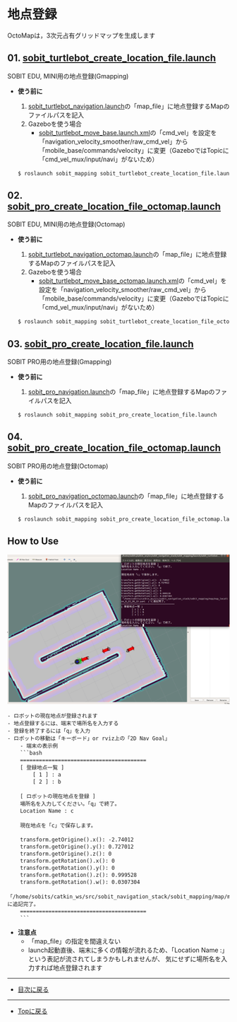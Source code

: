 # 地点登録
OctoMapは，3次元占有グリッドマップを生成します

## 01. [sobit_turtlebot_create_location_file.launch](sobit_mapping/launch/sobit_pro_create_location_file_octomap.launch)
SOBIT EDU, MINI用の地点登録(Gmapping)
- **使う前に**
    1. [sobit_turtlebot_navigation.launch](/sobit_navigation/launch/sobit_turtlebot_navigation.launch)の「map_file」に地点登録するMapのファイルパスを記入
    2. Gazeboを使う場合
        - [sobit_turtlebot_move_base.launch.xml](sobit_navigation/launch/include/sobit_turtlebot/sobit_turtlebot_move_base.launch.xml)の「cmd_vel」を設定を「navigation_velocity_smoother/raw_cmd_vel」から「mobile_base/commands/velocity」に変更（GazeboではTopicに「cmd_vel_mux/input/navi」がないため）
        
    ```bash
    $ roslaunch sobit_mapping sobit_turtlebot_create_location_file.launch 
    ```

## 02. [sobit_pro_create_location_file_octomap.launch](sobit_mapping/launch/sobit_pro_create_location_file_octomap.launch)
SOBIT EDU, MINI用の地点登録(Octomap)
- **使う前に**
    1. [sobit_turtlebot_navigation_octomap.launch](sobit_navigation/launch/sobit_turtlebot_navigation_octomap.launch)の「map_file」に地点登録するMapのファイルパスを記入
    2. Gazeboを使う場合
        - [sobit_turtlebot_move_base_octomap.launch.xml](sobit_navigation/launch/include/sobit_turtlebot_octomap/sobit_turtlebot_move_base_octomap.launch.xml)の「cmd_vel」を設定を「navigation_velocity_smoother/raw_cmd_vel」から「mobile_base/commands/velocity」に変更（GazeboではTopicに「cmd_vel_mux/input/navi」がないため）

    ```bash
    $ roslaunch sobit_mapping sobit_turtlebot_create_location_file_octomap.launch 
    ```

## 03. [sobit_pro_create_location_file.launch](sobit_mapping/launch/sobit_pro_create_location_file_octomap.launch)
SOBIT PRO用の地点登録(Gmapping)
- **使う前に**
    1. [sobit_pro_navigation.launch](/sobit_navigation/launch/sobit_pro_navigation.launch)の「map_file」に地点登録するMapのファイルパスを記入

    ```bash
    $ roslaunch sobit_mapping sobit_pro_create_location_file.launch 
    ```

## 04. [sobit_pro_create_location_file_octomap.launch](sobit_mapping/launch/sobit_pro_create_location_file_octomap.launch)
SOBIT PRO用の地点登録(Octomap)
- **使う前に**
    1. [sobit_pro_navigation_octomap.launch](sobit_navigation/launch/sobit_pro_navigation_octomap.launch)の「map_file」に地点登録するMapのファイルパスを記入

    ```bash
    $ roslaunch sobit_mapping sobit_pro_create_location_file_octomap.launch 
    ```

## How to Use
<div align="center">
    <img src="doc/img/sobit_turtlebot_create_location_file.png">
</div> 

    - ロボットの現在地点が登録されます
    - 地点登録するには、端末で場所名を入力する
    - 登録を終了するには「q」を入力
    - ロボットの移動は「キーボード」or rviz上の「2D Nav Goal」
        - 端末の表示例
        ```bash
        ========================================
        [ 登録地点一覧 ]
            [ 1 ] : a
            [ 2 ] : b

        [ ロボットの現在地点を登録 ] 
        場所名を入力してください。「q」で終了。
        Location Name : c              

        現在地点を「c」で保存します。

        transform.getOrigine().x(): -2.74012
        transform.getOrigine().y(): 0.727012
        transform.getOrigine().z(): 0
        transform.getRotation().x(): 0
        transform.getRotation().y(): 0
        transform.getRotation().z(): 0.999528
        transform.getRotation().w(): 0.0307304
        「/home/sobits/catkin_ws/src/sobit_navigation_stack/sobit_mapping/map/map_location_8_23_20_15.yaml　」に追記完了。
        ========================================
        ```
- **注意点**
    - 「map_file」の指定を間違えない
    - launch起動直後、端末に多くの情報が流れるため、「Location Name :」という表記が流されてしまうかもしれませんが、 気にせずに場所名を入力すれば地点登録されます

---

- [目次に戻る](#sobit-mapping)

---

- [Topに戻る](https://gitlab.com/TeamSOBITS/sobit_navigation_stack#sobit-navigation-stack)

